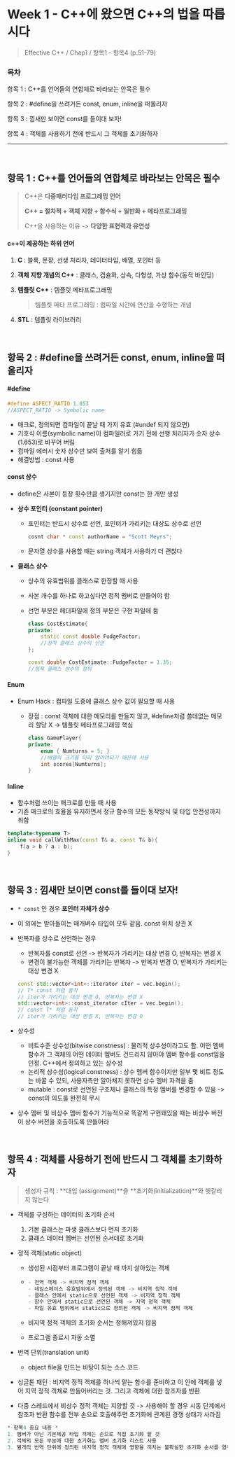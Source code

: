 # Week 1 - C++에 왔으면 C++의 법을 따릅시다

> Effective C++ / Chap1 / 항목1 - 항목4 (p.51-79)

### 목차

항목 1 : C++를 언어들의 연합체로 바라보는 안목은 필수

항목 2 : #define을 쓰려거든 const, enum, inline을 떠올리자

항목 3 : 낌새만 보이면 const를 들이대 보자!

항목 4 : 객체를 사용하기 전에 반드시 그 객체를 초기화하자

---

<br>

## 항목 1 : C++를 언어들의 연합체로 바라보는 안목은 필수

> C++은 **다중패러다임 프로그래밍 언어**
>
> **C++ = 절차적 + 객체 지향 + 함수식 + 일반화 + 메타프로그래밍**
>
> C++을 사용하는 이유 -> **다양한 표현력과 유연성**

#### c++이 제공하는 하위 언어

1. **C** : 블록, 문장, 선생 처리자, 데이터타입, 배열, 포인터 등

2. **객체 지향 개념의 C++** : 클래스, 캡슐화, 상속, 다형성, 가상 함수(동적 바인딩)

3. **템플릿 C++** : 템플릿 메타프로그래밍

   > 템플릿 메타 프로그래밍 : 컴파일 시간에 연산을 수행하는 개념

4. **STL** : 템플릿 라이브러리

<br>

## 항목 2 : #define을 쓰려거든 const, enum, inline을 떠올리자

#### #define

```c++
#define ASPECT_RATIO 1.653
//ASPECT_RATIO -> Symbolic name
```

- 매크로, 정의되면 컴파일이 끝날 때 가지 유효 (#undef 되지 않으면)
- 기호식 이름(symbolic name)이 컴파일러로 가기 전에 선행 처리자가 숫자 상수(1.653)로 바꾸어 버림
- 컴파일 에러시 숫자 상수만 보여 출처를 알기 힘듦
- 해결방법 : const 사용



#### const 상수

- define은 사본이 등장 횟수만큼 생기지만 const는 한 개만 생성

- **상수 포인터 (constant pointer)**

  - 포인터는 반드시 상수로 선언, 포인터가 가리키는 대상도 상수로 선언

    ``` c++
    cosnt char * const authorName = "Scott Meyrs";
    ```

  - 문자열 상수를 사용할 때는 string 객체가 사용하기 더 괜찮다

- **클래스 상수**

  - 상수의 유효범위를 클래스로 한정할 때 사용
  
  - 사본 개수를 하나로 하고싶다면 정적 멤버로 만들어야 함 
  
  - 선언 부분은 헤더파일에 정의 부분은 구현 파일에 둠
  
    ```c++
    class CostEstimate{
    private:
    	static const double FudgeFactor;
        //정적 클래스 상수의 선언
    };
    
    const double CostEstimate::FudgeFactor = 1.35;
    //정적 클래스 상수의 정의
    ```
  
    

#### Enum

- Enum Hack : 컴파일 도중에 클래스 상수 값이 필요할 때 사용

  - 장점 : const 객체에 대한 메모리를 만들지 않고, #define처럼 쓸데없는 메모리 할당 X -> 템플릿 메타프로그래밍 핵심

    ```c++
    class GamePlayer{
    private:
    	enum { Numturns = 5; }
        //배열의 크기를 미리 알아야되기 때문에 사용
    	int scores[Numturns];
    }
    ```

    

#### Inline

- 함수처럼 쓰이는 매크로를 만들 때 사용
- 기존 매크로의 효율을 유지하면서 정규 함수의 모든 동작방식 및 타입 안전성까지 취함

```c++
template<typename T>
inline void callWithMax(const T& a, const T& b){
	f(a > b ? a : b);
}
```

<br>

## 항목 3 : 낌새만 보이면 const를 들이대 보자!

- ```* const``` 인 경우 **포인터 자체가 상수**

- 이 외에는 받아들이는 매개벼수 타입이 모두 같음. const 위치 상관 X

- 반복자를 상수로 선언하는 경우

  - 반복자를 const로 선언 -> 반복자가 가리키는 대상 변경 O, 반복자는 변경 X
  - 변경이 불가능한 객체를 가리키는 반복자 -> 반복자 변경 O, 반복자가 가리키는 대상 변경 X

  ```C++
  const std::vector<int>::iterator iter = vec.begin();
  // T* const 처럼 동작
  // iter가 가리키는 대상 변경 O, 반복자는 변경 X
  std::vector<int>::const_iterator cIter = vec.begin();
  // const T* 처럼 동작
  // iter가 가리키는 대상 변경 X, 반복자는 변경 O
  ```

- 상수성

  - 비트수준 상수성(bitwise constness) : 물리적 상수성이라고도 함. 어떤 멤버 함수가 그 객체의 어떤 데이터 멤버도 건드리지 않아야 멤버 함수를 const임을 인정. C++에서 정의하고 있는 상수성
  - 논리적 상수성(logical constness) : 상수 멤버 함수이지만 일부 몇 비트 정도는 바꿀 수 있되, 사용자측만 알아채지 못하면 상수 멤버 자격을 줌
  - mutable : const로 선언된 구조체나 클래스의 특정 멤버를 변경할 수 있음 -> const의 의도를 완전히 무시

- 상수 멤버 및 비상수 멤버 함수가 기능적으로 똑같게 구현돼있을 때는 비상수 버전이 상수 버전을 호출하도록 만들어라

<br>

## 항목 4 : 객체를 사용하기 전에 반드시 그 객체를 초기화하자

> 생성자 규칙 : **대입 (assignment)**을 **초기화(initialization)**와 헷갈리지 않는다

- 객체를 구성하는 데이터의 초기화 순서

  1. 기본 클래스는 파생 클래스보다 먼저 초기화
  2. 클래스 데이터 멤버는 선언된 순서대로 초기화

- 정적 객체(static object)

  - 생성된 시점부터 프로그램이 끝날 때 까지 살아있는 객체

  - ```c++
    - 전역 객체 -> 비지역 정적 객체
    - 네임스페이스 유효범위에서 정의된 객체 -> 비지역 정적 객체
    - 클래스 안에서 static으로 선언된 객체 -> 비지역 정적 객체
    - 함수 안에서 static으로 선언된 객체 -> 지역 정적 객체
    - 파일 유효 범위에서 static으로 정의된 객체 -> 비지역 정적 객체
    ```

  - 비지역 정적 객체의 초기화 순서는 정해져있지 않음
  
  - 프로그램 종료시 자동 소멸
  
- 번역 단위(translation unit)

  - object file을 만드는 바탕이 되는 소스 코드

- 싱글톤 패턴 : 비지역 정적 객체를 하나씩 맡는 함수를 준비하고 이 안에 객체를 넣어 지역 정적 객체로 만들어버리는 것. 그리고 객체에 대한 참조자를 반환

- 다중 스레드에서 비상수 정적 객체는 지양할 것 -> 사용해야 할 경우 시동 단계에서 참조자 반환 함수를 전부 손으로 호출해주면 초기화에 관계된 경쟁 상태가 사라짐

```c++
* 항목4 중요 내용 *
1. 멤버가 아닌 기본제공 타입 객체는 손으로 직접 초기화 할 것
2. 객체의 모든 부분에 대한 초기화는 멤버 초기화 리스트 사용
3. 별개의 번역 단위에 정의된 비지역 정적 객체에 영향을 끼치는 불확실한 초기화 순서를 염두하여 설계할 것 -> 비지역 정적 객체를 지역 정적 객체로
```

